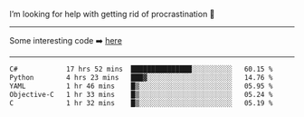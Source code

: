 I’m looking for help with getting rid of procrastination 🤔

-----

Some interesting code :arrow_right: [here](https://github.com/zhen8838/playground)

-----

<!--START_SECTION:waka-->

```txt
C#            17 hrs 52 mins  ███████████████░░░░░░░░░░   60.15 %
Python        4 hrs 23 mins   ███▓░░░░░░░░░░░░░░░░░░░░░   14.76 %
YAML          1 hr 46 mins    █▒░░░░░░░░░░░░░░░░░░░░░░░   05.95 %
Objective-C   1 hr 33 mins    █▒░░░░░░░░░░░░░░░░░░░░░░░   05.24 %
C             1 hr 32 mins    █▒░░░░░░░░░░░░░░░░░░░░░░░   05.19 %
```

<!--END_SECTION:waka-->

<!--
**zhen8838/zhen8838** is a ✨ _special_ ✨ repository because its `README.md` (this file) appears on your GitHub profile.

Here are some ideas to get you started:

- 🔭 I’m currently working on ...
- 🌱 I’m currently learning ...
- 👯 I’m looking to collaborate on ...
 ...
- 💬 Ask me about ...
- 📫 How to reach me: ...
- 😄 Pronouns: ...
- ⚡ Fun fact: ...
-->
